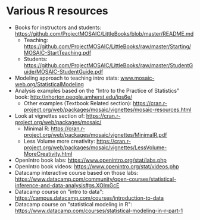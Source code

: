 # Various R resources

- Books for instructors and students: https://github.com/ProjectMOSAIC/LittleBooks/blob/master/README.md
   - Teaching: https://github.com/ProjectMOSAIC/LittleBooks/raw/master/Starting/MOSAIC-StartTeaching.pdf
   - Students: https://github.com/ProjectMOSAIC/LittleBooks/raw/master/StudentGuide/MOSAIC-StudentGuide.pdf
- Modeling approach to teaching intro stats: www.mosaic-web.org/StatisticalModeling
- Analysis examples based on the "Intro to the Practice of Statistics" book: http://nhorton.people.amherst.edu/ips6e/
   - Other examples (Textbook Related section): https://cran.r-project.org/web/packages/mosaic/vignettes/mosaic-resources.html
- Look at vignettes section of: https://cran.r-project.org/web/packages/mosaic/
   - Minimal R: https://cran.r-project.org/web/packages/mosaic/vignettes/MinimalR.pdf
   - Less Volume more creativity: https://cran.r-project.org/web/packages/mosaic/vignettes/LessVolume-MoreCreativity.html
- OpenIntro book labs: https://www.openintro.org/stat/labs.php
- OpenIntro book videos: https://www.openintro.org/stat/videos.php
- Datacamp interactive course based on those labs: https://www.datacamp.com/community/open-courses/statistical-inference-and-data-analysis#gs.XOImGcE
- Datacamp course on "intro to data": https://campus.datacamp.com/courses/introduction-to-data
- Datacamp course on "statistical modeling in R": https://www.datacamp.com/courses/statistical-modeling-in-r-part-1
